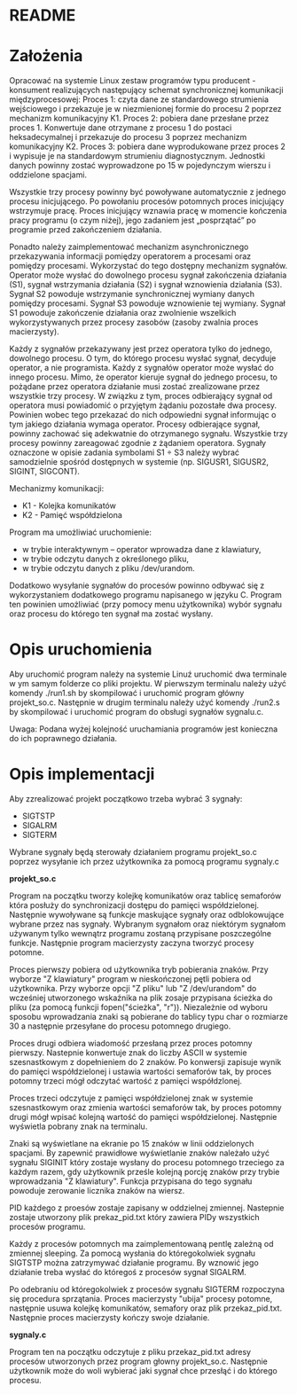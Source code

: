 # README

# Założenia

Opracować na systemie Linux zestaw programów typu producent - konsument realizujących następujący schemat synchronicznej komunikacji międzyprocesowej:
Proces 1:	czyta dane ze standardowego strumienia wejściowego i przekazuje je w niezmienionej formie do procesu 2 poprzez mechanizm komunikacyjny K1.
Proces 2: 	pobiera dane przesłane przez proces 1. Konwertuje dane otrzymane z procesu 1 do postaci heksadecymalnej i przekazuje do procesu 3 poprzez mechanizm komunikacyjny K2.
Proces 3:	pobiera dane wyprodukowane przez proces 2 i wypisuje je na standardowym strumieniu diagnostycznym. Jednostki danych powinny zostać wyprowadzone po 15 w pojedynczym wierszu i oddzielone spacjami.

Wszystkie trzy procesy powinny być powoływane automatycznie z jednego procesu inicjującego. Po powołaniu procesów potomnych proces inicjujący wstrzymuje pracę. Proces inicjujący wznawia pracę w momencie kończenia pracy programu (o czym niżej), jego zadaniem jest „posprzątać” po programie przed zakończeniem działania.

Ponadto należy zaimplementować mechanizm asynchronicznego przekazywania informacji pomiędzy operatorem a procesami oraz pomiędzy procesami. Wykorzystać do tego dostępny mechanizm sygnałów.
Operator może wysłać do dowolnego procesu sygnał zakończenia działania (S1), sygnał wstrzymania działania (S2) i sygnał wznowienia działania (S3). Sygnał S2 powoduje wstrzymanie synchronicznej wymiany danych pomiędzy procesami. Sygnał S3 powoduje wznowienie tej wymiany. Sygnał S1 powoduje zakończenie działania oraz zwolnienie wszelkich wykorzystywanych przez procesy zasobów (zasoby zwalnia proces macierzysty).

Każdy z sygnałów przekazywany jest przez operatora tylko do jednego, dowolnego procesu. O tym, do którego procesu wysłać sygnał, decyduje operator, a nie programista. Każdy z sygnałów operator może wysłać do innego procesu. Mimo, że operator kieruje sygnał do jednego procesu, to pożądane przez operatora działanie musi zostać zrealizowane przez wszystkie trzy procesy. W związku z tym, proces odbierający sygnał od operatora musi powiadomić o przyjętym żądaniu pozostałe dwa procesy. Powinien wobec tego przekazać do nich odpowiedni sygnał informując o tym jakiego działania wymaga operator. Procesy odbierające sygnał, powinny zachować się adekwatnie do otrzymanego sygnału. Wszystkie trzy procesy powinny zareagować zgodnie z żądaniem operatora.
Sygnały oznaczone w opisie zadania symbolami S1 ÷ S3 należy wybrać samodzielnie spośród dostępnych w systemie (np. SIGUSR1, SIGUSR2, SIGINT, SIGCONT).

Mechanizmy komunikacji:

* K1 - Kolejka komunikatów
* K2 - Pamięć współdzielona

Program ma umożliwiać uruchomienie:
* w trybie interaktywnym – operator wprowadza dane z klawiatury,
* w trybie odczytu danych z określonego pliku,
* w trybie odczytu danych z pliku /dev/urandom.

Dodatkowo wysyłanie sygnałów do procesów powinno odbywać się z wykorzystaniem dodatkowego programu napisanego w języku C. Program ten powinien umożliwiać (przy pomocy menu użytkownika) wybór sygnału oraz procesu do którego ten sygnał ma zostać wysłany.

# Opis uruchomienia

Aby uruchomić program należy na systemie Linuź uruchomić dwa terminale w ym samym folderze co pliki projektu. W pierwszym terminalu należy użyć komendy ./run1.sh by skompilować i uruchomić program główny projekt_so.c. Następnie w drugim terminalu należy użyć komendy ./run2.s by skompilować i uruchomić program do obsługi sygnałów sygnalu.c.

Uwaga: Podana wyżej kolejność uruchamiania programów jest konieczna do ich poprawnego działania.

# Opis implementacji

Aby zzrealizować projekt początkowo trzeba wybrać 3 sygnały:
* SIGTSTP
* SIGALRM
* SIGTERM

Wybrane sygnały będą sterowały działaniem programu projekt_so.c poprzez wysyłanie ich przez użytkownika za pomocą programu sygnaly.c

**projekt_so.c**

Program na początku tworzy kolejkę komunikatów oraz tablicę semaforów która posłuży do synchronizacji dostępu do pamięci współdzielonej. Następnie wywoływane są funkcje maskujące sygnały oraz odblokowujące wybrane przez nas sygnały. Wybranym sygnałom oraz niektórym sygnałom używanym tylko wewnątrz programu zostaną przypisane poszczególne funkcje. Następnie program macierzysty zaczyna tworzyć procesy potomne.

Proces pierwszy pobiera od użytkownika tryb pobierania znaków. Przy wyborze "Z klawiatury" program w nieskończonej pętli pobiera od użytkownika. Przy wyborze opcji "Z pliku" lub "Z /dev/urandom" do wcześniej utworzonego wskaźnika na plik zosaje przypisana ścieżka do pliku (za pomocą funkcji fopen("ścieżka", "r")). Niezależnie od wyboru sposobu wprowadzania znaki są pobierane do tablicy typu char o rozmiarze 30 a następnie przesyłane do procesu potomnego drugiego.

Proces drugi odbiera wiadomość przesłaną przez proces potomny pierwszy. Nastepnie konwertuje znak do liczby ASCII w systemie szesnastkowym z dopełnieniem do 2 znaków. Po konwersji zapisuje wynik do pamięci współdzielonej i ustawia wartości semaforów tak, by proces potomny trzeci mógł odczytać wartość z pamięci współdzlonej.

Proces trzeci odczytuje z pamięci współdzielonej znak w systemie szesnastkowym oraz zmienia wartości semaforów tak, by proces potomny drugi mógł wpisać kolejną wartość do pamięci współdzielonej. Następnie wyświetla pobrany znak na terminalu.

Znaki są wyświetlane na ekranie po 15 znaków w linii oddzielonych spacjami. By zapewnić prawidłowe wyświetlanie znaków należało użyć sygnału SIGINIT który zostaje wysłany do procesu potomnego trzeciego za każdym razem, gdy użytkownik prześle kolejną porcję znaków przy trybie wprowadzania "Z klawiatury". Funkcja przypisana do tego sygnału powoduje zerowanie licznika znaków na wiersz.

PID każdego z proesów zostaje zapisany w oddzielnej zmiennej. Nastepnie zostaje utworzony plik prekaz_pid.txt który zawiera PIDy wszystkich procesów programu.

Każdy z procesów potomnych ma zaimplementowaną pentlę zależną od zmiennej sleeping. Za pomocą wysłania do któregokolwiek sygnału SIGTSTP można zatrzymywać działanie programu. By wznowić jego działanie treba wysłać do któregoś z procesów sygnał SIGALRM.

Po odebraniu od któregokolwiek z procesów sygnału SIGTERM rozpoczyna się procedura sprzątania. Proces macierzysty "ubija" procesy potomne, następnie usuwa kolejkę komunikatów, semafory oraz plik przekaz_pid.txt. Następnie proces macierzysty kończy swoje działanie.

**sygnaly.c**

Program ten na początku odczytuje z pliku przekaz_pid.txt adresy procesów utworzonych przez program głowny projekt_so.c. Następnie użytkownik może do woli wybierać jaki sygnał chce przesłąć i do którego procesu.
